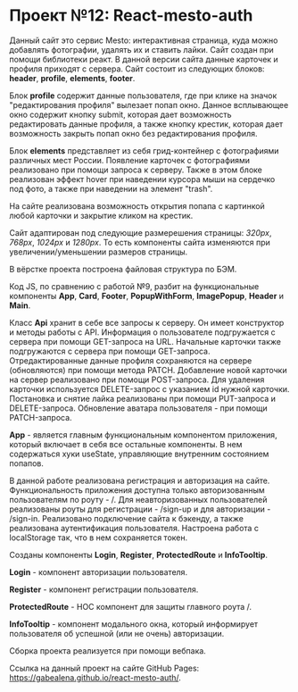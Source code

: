 # Проект №12: React-mesto-auth

Данный сайт это сервис Mesto: интерактивная страница, куда можно добавлять фотографии, удалять их и ставить лайки. 
Сайт создан при помощи библиотеки реакт. В данной версии сайта данные карточек и профиля приходят с сервера. 
Сайт состоит из следующих блоков: **header**,  **profile**, **elements**, **footer**. 

Блок **profile** содержит данные пользователя, где при клике на значок "редактирования профиля" вылезает попап окно. Данное всплывающее окно содержит кнопку submit, которая дает возможность редактировать данные профиля, а также кнопку крестик, которая дает возможность закрыть попап окно без редактирования профиля.

Блок **elements** представляет из себя грид-контейнер с фотографиями различных мест России. Появление карточек с фотографиями реализовано при помощи запроса к серверу. Также в этом блоке реализован эффект hover при наведении курсора мыши на сердечко под фото, а также при наведении на элемент "trash".

На сайте реализована возможность открытия попапа с картинкой любой карточки и закрытие кликом на крестик.

Сайт адаптирован под следующие размерешения страницы: *320px*, *768px*, *1024px* и *1280px*. То есть компоненты сайта изменяются при увеличении/уменьшении размеров страницы. 

В вёрстке проекта построена файловая структура по БЭМ.

Код JS, по сравнению с работой №9, разбит на функциональные компоненты **App**, **Card**, **Footer**, **PopupWithForm**, **ImagePopup**, **Header** и **Main**. 

Класс **Api** хранит в себе все запросы к серверу. Он имеет конструктор и методы работы с API. Информация о пользователе подгружается с сервера при помощи GET-запроса на URL. Начальные карточки также подгружаются с сервера при помощи GET-запроса. Отредактированные данные профиля сохраняются на сервере (обновляются) при помощи метода PATCH. Добавление новой карточки на сервер реализовано при помощи POST-запроса. Для удаления карточки используется DELETE-запрос с указанием id нужной карточки. Постановка и снятие лайка реализованы при помощи PUT-запроса и DELETE-запроса. Обновление аватара пользователя - при помощи PATCH-запроса.

**App** - является главным функциональным компонентом приложения, который включает в себя все остальные компоненты. В нем содержаться хуки useState, управляющие внутренним состоянием попапов.

В данной работе реализована регистрация и авторизация на сайте. Функциональность приложения доступна только авторизованным пользователям по роуту - /. Для неавторизованных пользователей реализованы роуты для регистрации - /sign-up и для авторизации - /sign-in. Реализовано подключение сайта к бэкенду, а также реализована аутентификация пользователя. Настроена работа с localStorage так, что в нем сохраняется токен.

Созданы компоненты **Login**, **Register**, **ProtectedRoute** и **InfoTooltip**.

**Login** - компонент авторизации пользователя.

**Register** - компонент регистрации пользователя.

**ProtectedRoute** - HOC компонент для защиты главного роута /.

**InfoTooltip** - компонент модального окна, который информирует пользователя об успешной (или не очень) авторизации.

Сборка проекта реализуется при помощи вебпака.

Ссылка на данный проект на сайте GitHub Pages: https://gabealena.github.io/react-mesto-auth/.